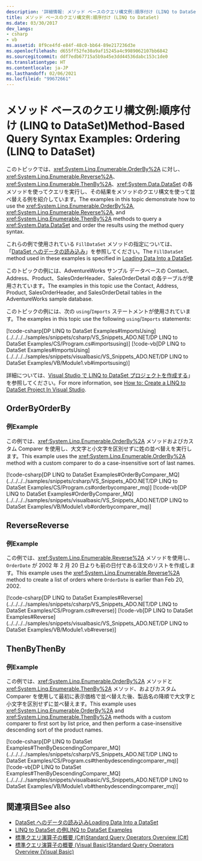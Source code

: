 ```yaml
---
description: '詳細情報: メソッド ベースのクエリ構文例:順序付け (LINQ to DataSet)'
title: メソッド ベースのクエリ構文例:順序付け (LINQ to DataSet)
ms.date: 03/30/2017
dev_langs:
- csharp
- vb
ms.assetid: 8f9ce4fd-e84f-48c0-bb64-89e217236d3e
ms.openlocfilehash: d655ff52fe30a9af15245a4c9989062107bb6842
ms.sourcegitcommit: ddf7edb67715a5b9a45e3dd44536dabc153c1de0
ms.translationtype: HT
ms.contentlocale: ja-JP
ms.lasthandoff: 02/06/2021
ms.locfileid: "99672661"
---
```

# <a name="method-based-query-syntax-examples-ordering-linq-to-dataset"></a><span data-ttu-id="13872-103">メソッド ベースのクエリ構文例:順序付け (LINQ to DataSet)</span><span class="sxs-lookup"><span data-stu-id="13872-103">Method-Based Query Syntax Examples: Ordering (LINQ to DataSet)</span></span>

<span data-ttu-id="13872-104">このトピックでは、<xref:System.Linq.Enumerable.OrderBy%2A> に対し、<xref:System.Linq.Enumerable.Reverse%2A>、<xref:System.Linq.Enumerable.ThenBy%2A>、<xref:System.Data.DataSet> の各メソッドを使ってクエリを実行し、その結果をメソッドのクエリ構文を使って並べ替える例を紹介しています。</span><span class="sxs-lookup"><span data-stu-id="13872-104">The examples in this topic demonstrate how to use the <xref:System.Linq.Enumerable.OrderBy%2A>,  <xref:System.Linq.Enumerable.Reverse%2A>, and <xref:System.Linq.Enumerable.ThenBy%2A> methods to query a <xref:System.Data.DataSet> and order the results using the method query syntax.</span></span>  
  
 <span data-ttu-id="13872-105">これらの例で使用されている `FillDataSet` メソッドの指定については、「[DataSet へのデータの読み込み](loading-data-into-a-dataset.md)」を参照してください。</span><span class="sxs-lookup"><span data-stu-id="13872-105">The `FillDataSet` method used in these examples is specified in [Loading Data Into a DataSet](loading-data-into-a-dataset.md).</span></span>  
  
 <span data-ttu-id="13872-106">このトピックの例には、AdventureWorks サンプル データベースの Contact、Address、Product、SalesOrderHeader、SalesOrderDetail の各テーブルが使用されています。</span><span class="sxs-lookup"><span data-stu-id="13872-106">The examples in this topic use the Contact, Address, Product, SalesOrderHeader, and SalesOrderDetail tables in the AdventureWorks sample database.</span></span>  
  
 <span data-ttu-id="13872-107">このトピックの例には、次の `using`/`Imports` ステートメントが使用されています。</span><span class="sxs-lookup"><span data-stu-id="13872-107">The examples in this topic use the following `using`/`Imports` statements:</span></span>  
  
 [!code-csharp[DP LINQ to DataSet Examples#ImportsUsing](../../../../samples/snippets/csharp/VS_Snippets_ADO.NET/DP LINQ to DataSet Examples/CS/Program.cs#importsusing)]
 [!code-vb[DP LINQ to DataSet Examples#ImportsUsing](../../../../samples/snippets/visualbasic/VS_Snippets_ADO.NET/DP LINQ to DataSet Examples/VB/Module1.vb#importsusing)]  
  
 <span data-ttu-id="13872-108">詳細については、[Visual Studio で LINQ to DataSet プロジェクトを作成する](how-to-create-a-linq-to-dataset-project-in-vs.md)」を参照してください。</span><span class="sxs-lookup"><span data-stu-id="13872-108">For more information, see [How to: Create a LINQ to DataSet Project In Visual Studio](how-to-create-a-linq-to-dataset-project-in-vs.md).</span></span>  
  
## <a name="orderby"></a><span data-ttu-id="13872-109">OrderBy</span><span class="sxs-lookup"><span data-stu-id="13872-109">OrderBy</span></span>  
  
### <a name="example"></a><span data-ttu-id="13872-110">例</span><span class="sxs-lookup"><span data-stu-id="13872-110">Example</span></span>  

 <span data-ttu-id="13872-111">この例では、<xref:System.Linq.Enumerable.OrderBy%2A> メソッドおよびカスタム Comparer を使用し、大文字と小文字を区別せずに姓の並べ替えを実行します。</span><span class="sxs-lookup"><span data-stu-id="13872-111">This example uses the <xref:System.Linq.Enumerable.OrderBy%2A> method with a custom comparer to do a case-insensitive sort of last names.</span></span>  
  
 [!code-csharp[DP LINQ to DataSet Examples#OrderByComparer_MQ](../../../../samples/snippets/csharp/VS_Snippets_ADO.NET/DP LINQ to DataSet Examples/CS/Program.cs#orderbycomparer_mq)]
 [!code-vb[DP LINQ to DataSet Examples#OrderByComparer_MQ](../../../../samples/snippets/visualbasic/VS_Snippets_ADO.NET/DP LINQ to DataSet Examples/VB/Module1.vb#orderbycomparer_mq)]  
  
## <a name="reverse"></a><span data-ttu-id="13872-112">Reverse</span><span class="sxs-lookup"><span data-stu-id="13872-112">Reverse</span></span>  
  
### <a name="example"></a><span data-ttu-id="13872-113">例</span><span class="sxs-lookup"><span data-stu-id="13872-113">Example</span></span>  

 <span data-ttu-id="13872-114">この例では、<xref:System.Linq.Enumerable.Reverse%2A> メソッドを使用し、`OrderDate` が 2002 年 2 月 20 日よりも前の日付である注文のリストを作成します。</span><span class="sxs-lookup"><span data-stu-id="13872-114">This example uses the <xref:System.Linq.Enumerable.Reverse%2A> method to create a list of orders where `OrderDate` is earlier than Feb 20, 2002.</span></span>  
  
 [!code-csharp[DP LINQ to DataSet Examples#Reverse](../../../../samples/snippets/csharp/VS_Snippets_ADO.NET/DP LINQ to DataSet Examples/CS/Program.cs#reverse)]
 [!code-vb[DP LINQ to DataSet Examples#Reverse](../../../../samples/snippets/visualbasic/VS_Snippets_ADO.NET/DP LINQ to DataSet Examples/VB/Module1.vb#reverse)]  
  
## <a name="thenby"></a><span data-ttu-id="13872-115">ThenBy</span><span class="sxs-lookup"><span data-stu-id="13872-115">ThenBy</span></span>  
  
### <a name="example"></a><span data-ttu-id="13872-116">例</span><span class="sxs-lookup"><span data-stu-id="13872-116">Example</span></span>  

 <span data-ttu-id="13872-117">この例では、<xref:System.Linq.Enumerable.OrderBy%2A> メソッドと <xref:System.Linq.Enumerable.ThenBy%2A> メソッド、およびカスタム Comparer を使用して最初に表示価格で並べ替えた後、製品名の降順で大文字と小文字を区別せずに並べ替えます。</span><span class="sxs-lookup"><span data-stu-id="13872-117">This example uses <xref:System.Linq.Enumerable.OrderBy%2A> and <xref:System.Linq.Enumerable.ThenBy%2A> methods with a custom comparer to first sort by list price, and then perform a case-insensitive descending sort of the product names.</span></span>  
  
 [!code-csharp[DP LINQ to DataSet Examples#ThenByDescendingComparer_MQ](../../../../samples/snippets/csharp/VS_Snippets_ADO.NET/DP LINQ to DataSet Examples/CS/Program.cs#thenbydescendingcomparer_mq)]
 [!code-vb[DP LINQ to DataSet Examples#ThenByDescendingComparer_MQ](../../../../samples/snippets/visualbasic/VS_Snippets_ADO.NET/DP LINQ to DataSet Examples/VB/Module1.vb#thenbydescendingcomparer_mq)]  
  
## <a name="see-also"></a><span data-ttu-id="13872-118">関連項目</span><span class="sxs-lookup"><span data-stu-id="13872-118">See also</span></span>

- [<span data-ttu-id="13872-119">DataSet へのデータの読み込み</span><span class="sxs-lookup"><span data-stu-id="13872-119">Loading Data Into a DataSet</span></span>](loading-data-into-a-dataset.md)
- [<span data-ttu-id="13872-120">LINQ to DataSet の例</span><span class="sxs-lookup"><span data-stu-id="13872-120">LINQ to DataSet Examples</span></span>](linq-to-dataset-examples.md)
- [<span data-ttu-id="13872-121">標準クエリ演算子の概要 (C#)</span><span class="sxs-lookup"><span data-stu-id="13872-121">Standard Query Operators Overview (C#)</span></span>](../../../csharp/programming-guide/concepts/linq/standard-query-operators-overview.md)
- [<span data-ttu-id="13872-122">標準クエリ演算子の概要 (Visual Basic)</span><span class="sxs-lookup"><span data-stu-id="13872-122">Standard Query Operators Overview (Visual Basic)</span></span>](../../../visual-basic/programming-guide/concepts/linq/standard-query-operators-overview.md)
